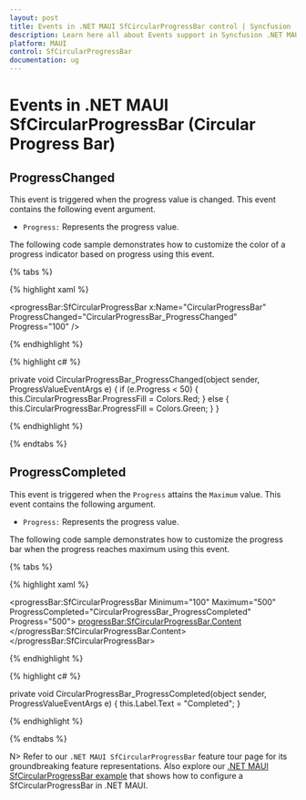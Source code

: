 ```yaml
---
layout: post
title: Events in .NET MAUI SfCircularProgressBar control | Syncfusion
description: Learn here all about Events support in Syncfusion .NET MAUI SfCircularProgressBar control, its elements and more.
platform: MAUI
control: SfCircularProgressBar
documentation: ug
---
```


# Events in .NET MAUI SfCircularProgressBar (Circular Progress Bar)

## ProgressChanged

This event is triggered when the progress value is changed. This event contains the following event argument.

* `Progress:` Represents the progress value.

The following code sample demonstrates how to customize the color of a progress indicator based on progress using this event. 

{% tabs %} 

{% highlight xaml %}

<progressBar:SfCircularProgressBar x:Name="CircularProgressBar" 
                                   ProgressChanged="CircularProgressBar_ProgressChanged"
                                   Progress="100" />

{% endhighlight %}

{% highlight c# %}

private void CircularProgressBar_ProgressChanged(object sender, ProgressValueEventArgs e)
{
    if (e.Progress < 50)
    {
        this.CircularProgressBar.ProgressFill = Colors.Red;
    }
    else
    {
        this.CircularProgressBar.ProgressFill = Colors.Green;
    }
}

{% endhighlight %}

{% endtabs %} 

## ProgressCompleted

This event is triggered when the `Progress` attains the `Maximum` value. This event contains the following argument.

* `Progress:` Represents the progress value.

The following code sample demonstrates how to customize the progress bar when the progress reaches maximum using this event. 

{% tabs %} 

{% highlight xaml %}

<progressBar:SfCircularProgressBar Minimum="100" 
                                   Maximum="500" 
                                   ProgressCompleted="CircularProgressBar_ProgressCompleted" 
                                   Progress="500">
    <progressBar:SfCircularProgressBar.Content>
        <Grid WidthRequest="150">
            <Label x:Name="Label" 
                   Text="Start" 
                   FontSize="15"
                   HorizontalTextAlignment="Center" 
                   VerticalTextAlignment="Center" />
        </Grid>
    </progressBar:SfCircularProgressBar.Content>
</progressBar:SfCircularProgressBar>

{% endhighlight %}

{% highlight c# %}

private void CircularProgressBar_ProgressCompleted(object sender, ProgressValueEventArgs e)
{
    this.Label.Text = "Completed";
}

{% endhighlight %}

{% endtabs %} 

N> Refer to our `.NET MAUI SfCircularProgressBar` feature tour page for its groundbreaking feature representations. Also explore our [.NET MAUI SfCircularProgressBar example](https://github.com/syncfusion/maui-demos/) that shows how to configure a SfCircularProgressBar in .NET MAUI.